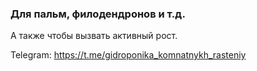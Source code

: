 ### Для пальм, филодендронов и т.д. 

А также чтобы вызвать активный рост.

Telegram: https://t.me/gidroponika_komnatnykh_rasteniy